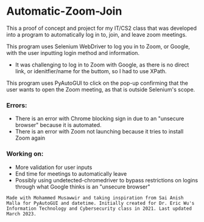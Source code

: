 # Automatic-Zoom-Join
This a proof of concept and project for my IT/CS2 class that was developed into a program to automatically log in to, join, and leave zoom meetings.

This program uses Selenium WebDriver to log you in to Zoom, or Google, with the user inputting login method and information.
* It was challenging to log in to Zoom with Google, as there is no direct link, or idenitfier/name for the buttom, so I had to use XPath.

This program uses PyAutoGUI to click on the pop-up confirming that the user wants to open the Zoom meeting, as that is outside Selenium's scope.

### Errors: ###
* There is an error with Chrome blocking sign in due to an "unsecure browser" because it is automated.
* There is an error with Zoom not launching because it tries to install Zoom again

### Working on: ###
* More validation for user inputs
* End time for meetings to automatically leave
* Possibly using undetected-chromedriver to bypass restrictions on logins through what Google thinks is an "unsecure browser"

` Made with Mohammed Musawwir and taking inspiration from Sai Anish Malla for PyAutoGUI and datetime. Initially created for Dr. Eric Wu's Information Technology and Cybersecurity class in 2021. Last updated March 2023. `
